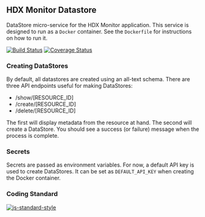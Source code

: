 ## HDX Monitor Datastore
DataStore micro-service for the HDX Monitor application. This service is designed to run as a `Docker` container. See the `Dockerfile` for instructions on how to run it.

[![Build Status](https://travis-ci.org/luiscape/hdx-monitor-datastore.svg)](https://travis-ci.org/luiscape/hdx-monitor-datastore) [![Coverage Status](https://coveralls.io/repos/luiscape/hdx-monitor-datastore/badge.svg?branch=master&service=github)](https://coveralls.io/github/luiscape/hdx-monitor-datastore?branch=master)

### Creating DataStores
By default, all datastores are created using an all-text schema. There are three API endpoints useful for making DataStores:

* /show/[RESOURCE_ID]
* /create/[RESOURCE_ID]
* /delete/[RESOURCE_ID]

The first will display metadata from the resource at hand. The second will create a DataStore. You should see a success (or failure) message when the process is complete.


### Secrets
Secrets are passed as environment variables. For now, a default API key is used to create DataStores. It can be set as `DEFAULT_API_KEY` when creating the Docker container.

### Coding Standard
[![js-standard-style](https://cdn.rawgit.com/feross/standard/master/badge.svg)](https://github.com/feross/standard)
